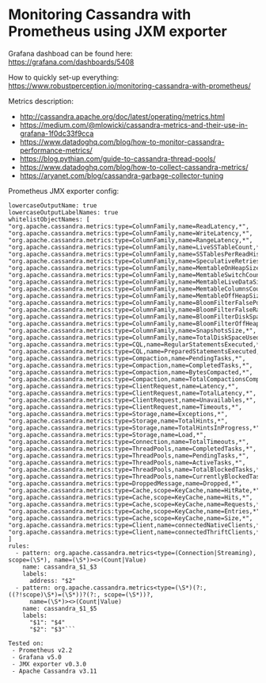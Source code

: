 # Monitoring Cassandra with Prometheus using JXM exporter

Grafana dashboad can be found here: https://grafana.com/dashboards/5408

How to quickly set-up everything: https://www.robustperception.io/monitoring-cassandra-with-prometheus/

Metrics description:

 - http://cassandra.apache.org/doc/latest/operating/metrics.html
 - https://medium.com/@mlowicki/cassandra-metrics-and-their-use-in-grafana-1f0dc33f9cca
 - https://www.datadoghq.com/blog/how-to-monitor-cassandra-performance-metrics/
 - https://blog.pythian.com/guide-to-cassandra-thread-pools/
 - https://www.datadoghq.com/blog/how-to-collect-cassandra-metrics/
 - https://aryanet.com/blog/cassandra-garbage-collector-tuning

Prometheus JMX exporter config:
```---
lowercaseOutputName: true
lowercaseOutputLabelNames: true
whitelistObjectNames: [
"org.apache.cassandra.metrics:type=ColumnFamily,name=ReadLatency,*",
"org.apache.cassandra.metrics:type=ColumnFamily,name=WriteLatency,*",
"org.apache.cassandra.metrics:type=ColumnFamily,name=RangeLatency,*",
"org.apache.cassandra.metrics:type=ColumnFamily,name=LiveSSTableCount,*",
"org.apache.cassandra.metrics:type=ColumnFamily,name=SSTablesPerReadHistogram,*",
"org.apache.cassandra.metrics:type=ColumnFamily,name=SpeculativeRetries,*",
"org.apache.cassandra.metrics:type=ColumnFamily,name=MemtableOnHeapSize,*",
"org.apache.cassandra.metrics:type=ColumnFamily,name=MemtableSwitchCount,*",
"org.apache.cassandra.metrics:type=ColumnFamily,name=MemtableLiveDataSize,*",
"org.apache.cassandra.metrics:type=ColumnFamily,name=MemtableColumnsCount,*",
"org.apache.cassandra.metrics:type=ColumnFamily,name=MemtableOffHeapSize,*",
"org.apache.cassandra.metrics:type=ColumnFamily,name=BloomFilterFalsePositives,*",
"org.apache.cassandra.metrics:type=ColumnFamily,name=BloomFilterFalseRatio,*",
"org.apache.cassandra.metrics:type=ColumnFamily,name=BloomFilterDiskSpaceUsed,*",
"org.apache.cassandra.metrics:type=ColumnFamily,name=BloomFilterOffHeapMemoryUsed,*",
"org.apache.cassandra.metrics:type=ColumnFamily,name=SnapshotsSize,*",
"org.apache.cassandra.metrics:type=ColumnFamily,name=TotalDiskSpaceUsed,*",
"org.apache.cassandra.metrics:type=CQL,name=RegularStatementsExecuted,*",
"org.apache.cassandra.metrics:type=CQL,name=PreparedStatementsExecuted,*",
"org.apache.cassandra.metrics:type=Compaction,name=PendingTasks,*",
"org.apache.cassandra.metrics:type=Compaction,name=CompletedTasks,*",
"org.apache.cassandra.metrics:type=Compaction,name=BytesCompacted,*",
"org.apache.cassandra.metrics:type=Compaction,name=TotalCompactionsCompleted,*",
"org.apache.cassandra.metrics:type=ClientRequest,name=Latency,*",
"org.apache.cassandra.metrics:type=ClientRequest,name=TotalLatency,*",
"org.apache.cassandra.metrics:type=ClientRequest,name=Unavailables,*",
"org.apache.cassandra.metrics:type=ClientRequest,name=Timeouts,*",
"org.apache.cassandra.metrics:type=Storage,name=Exceptions,*",
"org.apache.cassandra.metrics:type=Storage,name=TotalHints,*",
"org.apache.cassandra.metrics:type=Storage,name=TotalHintsInProgress,*",
"org.apache.cassandra.metrics:type=Storage,name=Load,*",
"org.apache.cassandra.metrics:type=Connection,name=TotalTimeouts,*",
"org.apache.cassandra.metrics:type=ThreadPools,name=CompletedTasks,*",
"org.apache.cassandra.metrics:type=ThreadPools,name=PendingTasks,*",
"org.apache.cassandra.metrics:type=ThreadPools,name=ActiveTasks,*",
"org.apache.cassandra.metrics:type=ThreadPools,name=TotalBlockedTasks,*",
"org.apache.cassandra.metrics:type=ThreadPools,name=CurrentlyBlockedTasks,*",
"org.apache.cassandra.metrics:type=DroppedMessage,name=Dropped,*",
"org.apache.cassandra.metrics:type=Cache,scope=KeyCache,name=HitRate,*",
"org.apache.cassandra.metrics:type=Cache,scope=KeyCache,name=Hits,*",
"org.apache.cassandra.metrics:type=Cache,scope=KeyCache,name=Requests,*",
"org.apache.cassandra.metrics:type=Cache,scope=KeyCache,name=Entries,*",
"org.apache.cassandra.metrics:type=Cache,scope=KeyCache,name=Size,*",
"org.apache.cassandra.metrics:type=Client,name=connectedNativeClients,*",
"org.apache.cassandra.metrics:type=Client,name=connectedThriftClients,*",
]
rules:
  - pattern: org.apache.cassandra.metrics<type=(Connection|Streaming), scope=(\S*), name=(\S*)><>(Count|Value)
    name: cassandra_$1_$3
    labels:
      address: "$2"
  - pattern: org.apache.cassandra.metrics<type=(\S*)(?:, ((?!scope)\S*)=(\S*))?(?:, scope=(\S*))?,
      name=(\S*)><>(Count|Value)
    name: cassandra_$1_$5
    labels:
      "$1": "$4"
      "$2": "$3"```
      
Tested on:
 - Prometheus v2.2
 - Grafana v5.0
 - JMX exporter v0.3.0
 - Apache Cassandra v3.11
